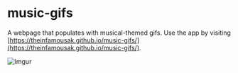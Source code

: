 # music-gifs
A webpage that populates with musical-themed gifs. Use the app by visiting [https://theinfamousak.github.io/music-gifs/](https://theinfamousak.github.io/music-gifs/).

![Imgur](https://i.imgur.com/k9xeBVN.png)